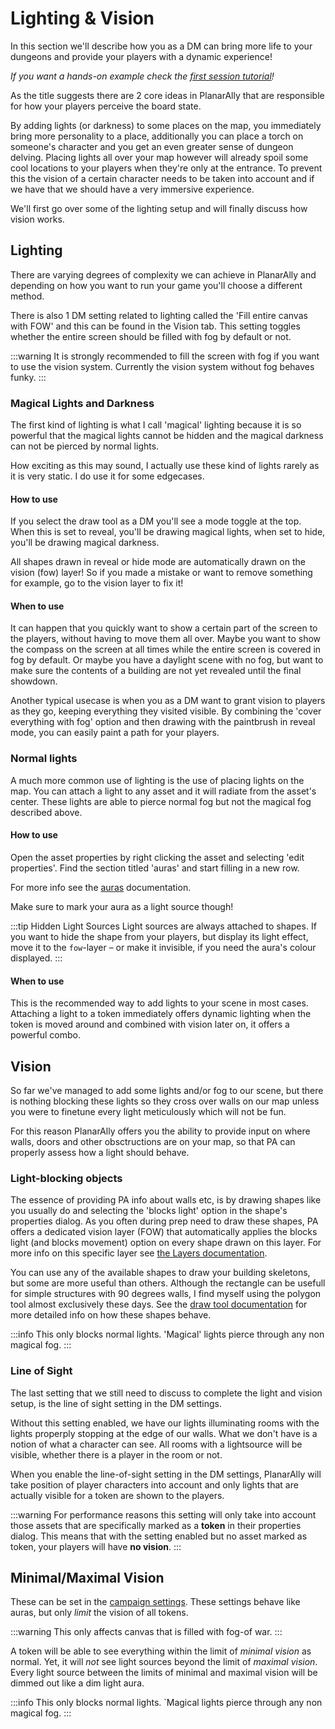 # Lighting & Vision

In this section we'll describe how you as a DM can bring more life to your dungeons and provide your players with a dynamic experience!

_If you want a hands-on example check the [first session tutorial](/tutorial/in-game/first-session/)!_

As the title suggests there are 2 core ideas in PlanarAlly that are responsible for how your players perceive the board state.

By adding lights (or darkness) to some places on the map, you immediately bring more personality to a place, additionally you can place a torch on someone's character and you get an even greater sense of dungeon delving. Placing lights all over your map however will already spoil some cool locations to your players when they're only at the entrance. To prevent this the vision of a certain character needs to be taken into account and if we have that we should have a very immersive experience.

We'll first go over some of the lighting setup and will finally discuss how vision works.

## Lighting

There are varying degrees of complexity we can achieve in PlanarAlly and depending on how you want to run your game you'll choose a different method.

There is also 1 DM setting related to lighting called the 'Fill entire canvas with FOW' and this can be found in the Vision tab. This setting toggles whether the entire screen should be filled with fog by default or not.

:::warning
It is strongly recommended to fill the screen with fog if you want to use the vision system.
Currently the vision system without fog behaves funky.
:::

### Magical Lights and Darkness

The first kind of lighting is what I call 'magical' lighting because it is so powerful that the magical lights cannot be hidden and the magical darkness can not be pierced by normal lights.

How exciting as this may sound, I actually use these kind of lights rarely as it is very static. I do use it for some edgecases.

#### How to use

If you select the draw tool as a DM you'll see a mode toggle at the top. When this is set to reveal, you'll be drawing magical lights, when set to hide, you'll be drawing magical darkness.

All shapes drawn in reveal or hide mode are automatically drawn on the vision (fow) layer! So if you made a mistake or want to remove something for example, go to the vision layer to fix it!

#### When to use

It can happen that you quickly want to show a certain part of the screen to the players, without having to move them all over. Maybe you want to show the compass on the screen at all times while the entire screen is covered in fog by default. Or maybe you have a daylight scene with no fog, but want to make sure the contents of a building are not yet revealed until the final showdown.

Another typical usecase is when you as a DM want to grant vision to players as they go, keeping everything they visited visible. By combining the 'cover everything with fog' option and then drawing with the paintbrush in reveal mode, you can easily paint a path for your players.

### Normal lights

A much more common use of lighting is the use of placing lights on the map. You can attach a light to any asset and it will radiate from the asset's center. These lights are able to pierce normal fog but not the magical fog described above.

#### How to use

Open the asset properties by right clicking the asset and selecting 'edit properties'. Find the section titled 'auras' and start filling in a new row.

For more info see the [auras](/docs/player/shapes/#auras) documentation.

Make sure to mark your aura as a light source though!

:::tip Hidden Light Sources
Light sources are always attached to shapes.
If you want to hide the shape from your players, but display its light effect, move it to the `fow`-layer – or make it invisible, if you need the aura's colour displayed.
:::

#### When to use

This is the recommended way to add lights to your scene in most cases. Attaching a light to a token immediately offers dynamic lighting when the token is moved around and combined with vision later on, it offers a powerful combo.

## Vision

So far we've managed to add some lights and/or fog to our scene, but there is nothing blocking these lights so they cross over walls on our map unless you were to finetune every light meticulously which will not be fun.

For this reason PlanarAlly offers you the ability to provide input on where walls, doors and other obsctructions are on your map, so that PA can properly assess how a light should behave.

### Light-blocking objects

The essence of providing PA info about walls etc, is by drawing shapes like you usually do and selecting the 'blocks light' option in the shape's properties dialog. As you often during prep need to draw these shapes, PA offers a dedicated vision layer (FOW) that automatically applies the blocks light (and blocks movement) option on every shape drawn on this layer. For more info on this specific layer see [the Layers documentation](/docs/dm/layers/).

You can use any of the available shapes to draw your building skeletons, but some are more useful than others. Although the rectangle can be usefull for simple structures with 90 degrees walls, I find myself using the polygon tool almost exclusively these days. See the [draw tool documentation](/docs/tools/draw/) for more detailed info on how these shapes behave.

:::info
This only blocks normal lights.
'Magical' lights pierce through any non magical fog.
:::

### Line of Sight

The last setting that we still need to discuss to complete the light and vision setup, is the line of sight setting in the DM settings.

Without this setting enabled, we have our lights illuminating rooms with the lights properply stopping at the edge of our walls. What we don't have is a notion of what a character can see. All rooms with a lightsource will be visible, whether there is a player in the room or not.

When you enable the line-of-sight setting in the DM settings, PlanarAlly will take position of player characters into account and only lights that are actually visible for a token are shown to the players.

:::warning
For performance reasons this setting will only take into account those assets that are specifically marked as a **token** in their properties dialog. This means that with the setting enabled but no asset marked as token, your players will have **no vision**.
:::

## Minimal/Maximal Vision
These can be set in the [campaign settings](/docs/dm/settings/).
These settings behave like auras, but only *limit* the vision of all tokens.

:::warning
This only affects canvas that is filled with fog-of war.
:::

A token will be able to see everything within the limit of *minimal vision* as normal.
Yet, it will *not* see light sources beyond the limit of  *maximal vision*.
Every light source between the limits of minimal and maximal vision will be dimmed out like a dim light aura.

:::info
This only blocks normal lights.
`Magical lights pierce through any non magical fog.
:::
